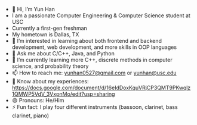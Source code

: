 - 👋 Hi, I’m Yun Han
- I am a passionate Computer Engineering & Computer Science student at USC
- Currently a first-gen freshman
- My hometown is Dallas, TX
- 👀 I’m interested in learning about both frontend and backend development, web development, and more skills in OOP languages
- 💬 Ask me about C/C++, Java, and Python
- 🌱 I’m currently learning more C++, discrete methods in computer science, and probability theory
- 📫 How to reach me: yunhan0527@gmail.com or yunhan@usc.edu
- 📄 Know about my experiences: https://docs.google.com/document/d/16eIdDoxKquVRjCP3QMT9PKwqlz1QMWP5VdV_3VxpnMo/edit?usp=sharing 
- 😄 Pronouns: He/Him
- ⚡ Fun fact: I play four different instruments (bassoon, clarinet, bass clarinet, piano)

<!---
yunhan842/yunhan842 is a ✨ special ✨ repository because its `README.md` (this file) appears on your GitHub profile.
You can click the Preview link to take a look at your changes.
--->
